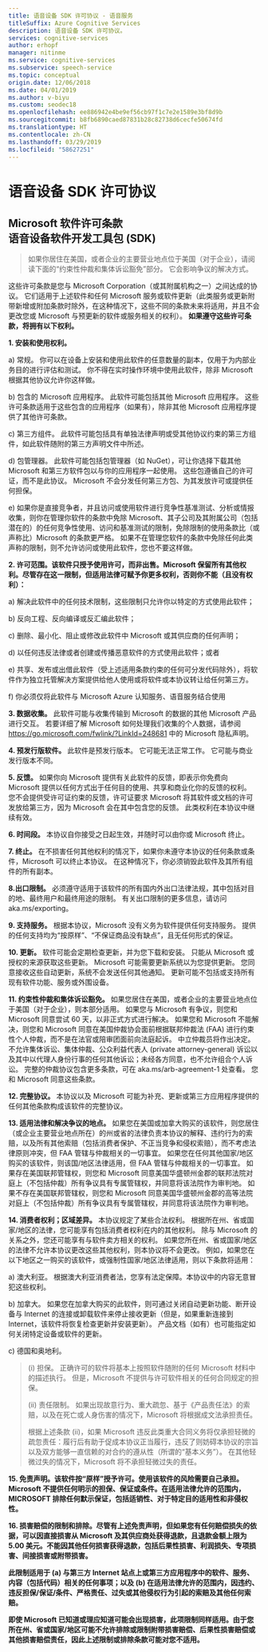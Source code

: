 ```yaml
---
title: 语音设备 SDK 许可协议 - 语音服务
titleSuffix: Azure Cognitive Services
description: 语音设备 SDK 许可协议。
services: cognitive-services
author: erhopf
manager: nitinme
ms.service: cognitive-services
ms.subservice: speech-service
ms.topic: conceptual
origin.date: 12/06/2018
ms.date: 04/01/2019
ms.author: v-biyu
ms.custom: seodec18
ms.openlocfilehash: ee886942e4be9ef56cb97f1c7e2e1589e3bf8d9b
ms.sourcegitcommit: b8fb6890caed87831b28c82738d6cecfe50674fd
ms.translationtype: HT
ms.contentlocale: zh-CN
ms.lasthandoff: 03/29/2019
ms.locfileid: "58627251"
---
```

# <a name="speech-devices-sdk-license-agreement"></a>语音设备 SDK 许可协议

## <a name="microsoft-software-license-termsbrspeech-devices-software-development-kit-sdk"></a>Microsoft 软件许可条款<br>语音设备软件开发工具包 (SDK)

> 如果你居住在美国，或者企业的主要营业地点位于美国（对于企业），请阅读下面的“约束性仲裁和集体诉讼豁免”部分。 它会影响争议的解决方式。

这些许可条款是您与 Microsoft Corporation（或其附属机构之一）之间达成的协议。 它们适用于上述软件和任何 Microsoft 服务或软件更新（此类服务或更新附带新增或附加条款时除外，在这种情况下，这些不同的条款未来将适用，并且不会更改您或 Microsoft 与预更新的软件或服务相关的权利）。 **如果遵守这些许可条款，将拥有以下权利。**

**1\. 安装和使用权利。**

a) 常规。 你可以在设备上安装和使用此软件的任意数量的副本，仅用于为内部业务目的进行评估和测试。 你不得在实时操作环境中使用此软件，除非 Microsoft 根据其他协议允许你这样做。

b) 包含的 Microsoft 应用程序。 此软件可能包括其他 Microsoft 应用程序。 这些许可条款适用于这些包含的应用程序（如果有），除非其他 Microsoft 应用程序提供了其他许可条款。

c) 第三方组件。 此软件可能包括具有单独法律声明或受其他协议约束的第三方组件，如此软件随附的第三方声明文件中所述。

d) 包管理器。 此软件可能包括包管理器（如 NuGet），可让你选择下载其他 Microsoft 和第三方软件包以与你的应用程序一起使用。 这些包遵循自己的许可证，而不是此协议。 Microsoft 不会分发任何第三方包、为其发放许可或提供任何担保。

e) 如果你是直接竞争者，并且访问或使用软件进行竞争性基准测试、分析或情报收集，则你在管理你软件的条款中免除 Microsoft、其子公司及其附属公司（包括潜在的）的任何竞争性使用、访问和基准测试的限制，免除限制的使用条款比（或声称比）Microsoft 的条款更严格。 如果不在管理您软件的条款中免除任何此类声称的限制，则不允许访问或使用此软件，您也不要这样做。

**2\. 许可范围。该软件只授予使用许可，而非出售。Microsoft 保留所有其他权利。尽管存在这一限制，但适用法律可赋予你更多权利，否则你不能（且没有权利）：**

a)  解决此软件中的任何技术限制，这些限制只允许你以特定的方式使用此软件；

b)  反向工程、反向编译或反汇编此软件；

c)  删除、最小化、阻止或修改此软件中 Microsoft 或其供应商的任何声明；

d)  以任何违反法律或者创建或传播恶意软件的方式使用此软件；或者

e)  共享、发布或出借此软件（受上述适用条款约束的任何可分发代码除外），将软件作为独立托管解决方案提供给他人使用或将软件或本协议转让给任何第三方。

f)  你必须仅将此软件与 Microsoft Azure 认知服务、语音服务结合使用

**3\. 数据收集。** 此软件可能与收集传输到 Microsoft 的数据的其他 Microsoft 产品进行交互。 若要详细了解 Microsoft 如何处理我们收集的个人数据，请参阅 https://go.microsoft.com/fwlink/?LinkId=248681 中的 Microsoft 隐私声明。

**4\. 预发行版软件。** 此软件是预发行版本。 它可能无法正常工作。 它可能与商业发行版本不同。

**5\. 反馈。** 如果你向 Microsoft 提供有关此软件的反馈，即表示你免费向 Microsoft 提供以任何方式出于任何目的使用、共享和商业化你的反馈的权利。 您不会提供受许可证约束的反馈，许可证要求 Microsoft 将其软件或文档的许可发放给第三方，因为 Microsoft 会在其中包含您的反馈。 此类权利在本协议中继续有效。

**6\. 时间段。** 本协议自你接受之日起生效，并随时可以由你或 Microsoft 终止。

**7\. 终止。** 在不损害任何其他权利的情况下，如果你未遵守本协议的任何条款或条件，Microsoft 可以终止本协议。 在这种情况下，你必须销毁此软件及其所有组件的所有副本。

**8\.出口限制。** 必须遵守适用于该软件的所有国内外出口法律法规，其中包括对目的地、最终用户和最终用途的限制。 有关出口限制的更多信息，请访问 aka.ms/exporting。

**9\. 支持服务。** 根据本协议，Microsoft 没有义务为软件提供任何支持服务。 提供的任何支持均为“按原样”、“不保证商品没有缺点”，且无任何形式的保证。

**10\. 更新。** 软件可能会定期检查更新，并为您下载和安装。 只能从 Microsoft 或授权的来源获取这些更新。 Microsoft 可能需要更新系统以为您提供更新。 您同意接收这些自动更新，系统不会发送任何其他通知。 更新可能不包括或支持所有现有软件功能、服务或外围设备。

**11\. 约束性仲裁和集体诉讼豁免。** 如果您居住在美国，或者企业的主要营业地点位于美国（对于企业），则本部分适用。  如果您与 Microsoft 有争议，则您和 Microsoft 同意尝试 60 天，以非正式方式进行解决。 如果您和 Microsoft 不能解决，则您和 Microsoft 同意在美国仲裁协会面前根据联邦仲裁法 (FAA) 进行约束性个人仲裁，而不是在法官或陪审团面前向法庭起诉。 中立仲裁员将作出决定。 不允许集体诉讼、集体仲裁、公众利益代表人 (private attorney-general) 诉讼以及其中以代理人身份行事的任何其他诉讼；未经各方同意，也不允许组合个人诉讼。 完整的仲裁协议包含更多条款，可在 aka.ms/arb-agreement-1 处查看。 您和 Microsoft 同意这些条款。

**12\. 完整协议。** 本协议以及 Microsoft 可能为补充、更新或第三方应用程序提供的任何其他条款构成该软件的完整协议。

**13\. 适用法律和解决争议的地点。** 如果您在美国或加拿大购买的该软件，则您居住（或企业主要营业地点所在）的州或省的法律负责本协议的解释、违约行为的索赔，以及所有其他索赔（包括消费者保护、不正当竞争和侵权索赔），而不考虑法律原则冲突，但 FAA 管辖与仲裁相关的一切事宜。 如果您在任何其他国家/地区购买的该软件，则该国/地区法律适用，但 FAA 管辖与仲裁相关的一切事宜。 如果存在美国联邦管辖权，则您和 Microsoft 同意美国华盛顿州金郡的联邦法院对庭上（不包括仲裁）所有争议具有专属管辖权，并同意将该法院作为审判地。 如果不存在美国联邦管辖权，则您和 Microsoft 同意美国华盛顿州金郡的高等法院对庭上（不包括仲裁）所有争议具有专属管辖权，并同意将该法院作为审判地。

**14\. 消费者权利；区域差异。** 本协议规定了某些合法权利。 根据所在州、省或国家/地区的法律，您可能享有包括消费者权利在内的其他权利。 除与 Microsoft 的关系之外，您还可能享有与软件卖方相关的权利。 如果您所在州、省或国家/地区的法律不允许本协议更改这些其他权利，则本协议将不会更改。 例如，如果您在以下地区之一购买的该软件，或强制性国家/地区法律适用，则以下条款将适用：

a)  澳大利亚。 根据澳大利亚消费者法，您享有法定保障。本协议中的内容无意冒犯这些权利。

b)  加拿大。 如果您在加拿大购买的此软件，则可通过关闭自动更新功能、断开设备与 Internet 的连接或卸载软件来停止接收更新（但是，如果重新连接到 Internet，该软件将恢复检查更新并安装更新）。 产品文档（如有）也可能指定如何关闭特定设备或软件的更新。

c)  德国和奥地利。

> (i)  担保。 正确许可的软件将基本上按照软件随附的任何 Microsoft 材料中的描述执行。 但是，Microsoft 不提供与许可软件相关的任何合同规定的担保。
> 
> (ii)  责任限制。 如果出现故意行为、重大疏忽、基于《产品责任法》的索赔，以及在死亡或人身伤害的情况下，Microsoft 将根据成文法承担责任。
> 
> 根据上述条款 (ii)，如果 Microsoft 违反此类重大合同义务将仅承担轻微的疏忽责任：履行后有助于促成本协议正当履行，违反了则妨碍本协议的宗旨以及双方能够一直信赖的对合约的遵从性（所谓的“基本义务”）。 在其他轻微过失的情况下，Microsoft 将不承担轻微过失的责任。

**15\. 免责声明。该软件按“原样”授予许可。使用该软件的风险需要自己承担。Microsoft 不提供任何明示的担保、保证或条件。在适用法律允许的范围内，MICROSOFT 排除任何默示保证，包括适销性、对于特定目的适用性和非侵权性。**

**16\. 损害赔偿的限制和排除。尽管有上述免责声明，但如果您有任何赔偿损失的依据，可以因直接损害从 Microsoft 及其供应商处获得退款，且退款金额上限为 5.00 美元。不能因其他任何损害获得退款，包括后果性损害、利润损失、专项损害、间接损害或附带损害。**

**此限制适用于 (a) 与第三方 Internet 站点上或第三方应用程序中的软件、服务、内容（包括代码）相关的任何事项；以及 (b) 在适用法律允许的范围内，因违约、违反担保/保证/条件、严格责任、过失或其他侵权行为引起的索赔及其他任何索赔。**

**即使 Microsoft 已知道或理应知道可能会出现损害，此项限制同样适用。由于您所在州、省或国家/地区可能不允许排除或限制附带损害赔偿、后果性损害赔偿或其他损害赔偿责任，因此上述限制或排除条款可能对您不适用。**
